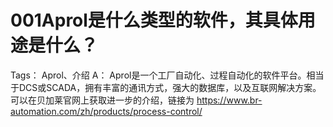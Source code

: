 # 001Aprol是什么类型的软件，其具体用途是什么？
Tags： Aprol、介绍
A：
Aprol是一个工厂自动化、过程自动化的软件平台。相当于DCS或SCADA，拥有丰富的通讯方式，强大的数据库，以及互联网解决方案。
可以在贝加莱官网上获取进一步的介绍，链接为 https://www.br-automation.com/zh/products/process-control/